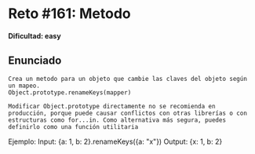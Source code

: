 # Reto #161: Metodo

#### Dificultad: easy

## Enunciado

```
Crea un metodo para un objeto que cambie las claves del objeto según un mapeo.
Object.prototype.renameKeys(mapper)

Modificar Object.prototype directamente no se recomienda en producción, porque puede causar conflictos con otras librerías o con estructuras como for...in. Como alternativa más segura, puedes definirlo como una función utilitaria
```

Ejemplo:
Input: {a: 1, b: 2}.renameKeys({a: "x"})
Output: {x: 1, b: 2}
